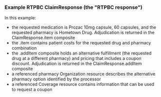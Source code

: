 ### Example RTPBC ClaimResponse (the "RTPBC response")

In this example:
* the requested medication is Prozac 10mg capsule, 60 capsules, and the requested pharmacy is Hometown Drug. Adjudication is returned in the ClaimResponse.item composite
* the .item contains patient costs for the requested drug and pharmacy combination
* the .addItem composite holds an alternative fulfillment (the requested drug at a different pharmacy) and pricing that includes a coupon discount. Adjudication is returned in the ClaimResponse.addItem composite
* a referenced pharmacy Organization resource describes the alternative pharmacy option identified by the processor
* a referenced Coverage resource contains information that can be used to request a coupon

<br/>

<!-- <div><img src="images/rtpbc-claim-response-03.png" alt="claimresponse"></div> -->

<br/>